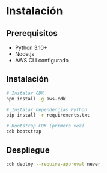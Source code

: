# Instalación

## Prerequisitos

- Python 3.10+
- Node.js
- AWS CLI configurado

## Instalación

```bash
# Instalar CDK
npm install -g aws-cdk

# Instalar dependencias Python
pip install -r requirements.txt

# Bootstrap CDK (primera vez)
cdk bootstrap
```

## Despliegue

```bash
cdk deploy --require-approval never
```